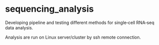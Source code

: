 # sequencing_analysis

Developing pipeline and testing different methods for single‐cell RNA‐seq data analysis.

Analysis are run on Linux server/cluster by ssh remote connection.
